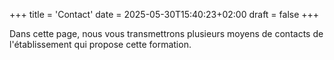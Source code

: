 +++
title = 'Contact'
date = 2025-05-30T15:40:23+02:00
draft = false
+++

Dans cette page, nous vous transmettrons plusieurs moyens de contacts de l'établissement qui propose cette formation.
